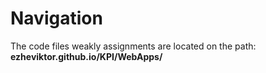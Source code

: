 # Navigation
The code files weakly assignments are located on the path: 
<b>ezheviktor.github.io/KPI/WebApps/</b>
